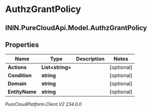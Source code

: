 # AuthzGrantPolicy

## ININ.PureCloudApi.Model.AuthzGrantPolicy

## Properties

|Name | Type | Description | Notes|
|------------ | ------------- | ------------- | -------------|
| **Actions** | **List&lt;string&gt;** |  | [optional] |
| **Condition** | **string** |  | [optional] |
| **Domain** | **string** |  | [optional] |
| **EntityName** | **string** |  | [optional] |



_PureCloudPlatform.Client.V2 234.0.0_
